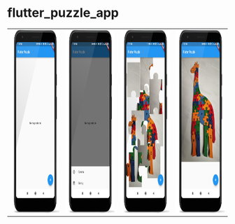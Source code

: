 # flutter_puzzle_app

<table>
  <tr>
    <td><img src="screens/1_framed.png" width=270 height=420></td>
    <td><img src="screens/2_framed.png" width=270 height=420></td>
    <td><img src="screens/3_framed.png" width=270 height=420></td>
    <td><img src="screens/4_framed.png" width=270 height=420></td>
  </tr>
 </table>
